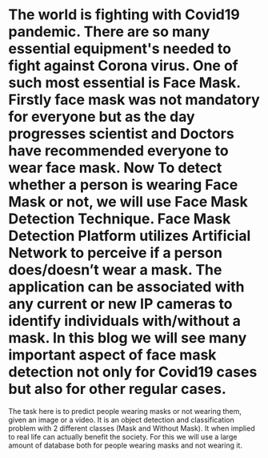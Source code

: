 # The world is fighting with Covid19 pandemic. There are so many essential equipment's needed to fight against Corona virus. One of such most essential is Face Mask. Firstly face mask was not mandatory for everyone but as the day progresses scientist and Doctors have recommended everyone to wear face mask. Now To detect whether a person is wearing Face Mask or not, we will use Face Mask Detection Technique. Face Mask Detection Platform utilizes Artificial Network to perceive if a person does/doesn’t wear a mask. The application can be associated with any current or new IP cameras to identify individuals with/without a mask. In this blog we will see many important aspect of face mask detection not only for Covid19 cases but also for other regular cases.

The task here is to predict people wearing masks or not wearing them, given an image or a video. It is an object detection and classification problem with 2 different classes (Mask and Without Mask).
It when implied to real life can actually benefit the society. For this we will use a large amount of database  both for people wearing masks and not wearing it.
